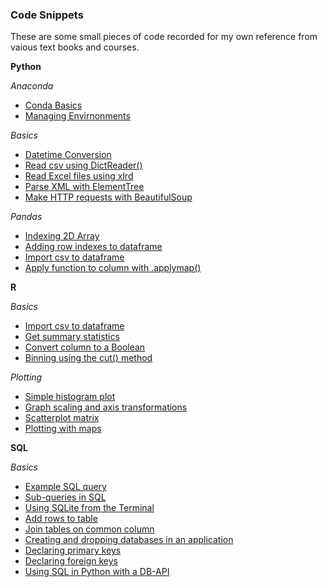 ### Code Snippets
These are some small pieces of code recorded for my own reference from vaious text books and courses.

**Python**

_Anaconda_
 * [Conda Basics](https://github.com/tttgm/code-snippets/blob/master/Anaconda/conda_basics.py)
 * [Managing Envirnonments](https://github.com/tttgm/code-snippets/blob/master/Anaconda/managing_environments.py)

_Basics_
 * [Datetime Conversion](https://github.com/tttgm/code-snippets/blob/master/python-basics/datetime_conversion.py)
 * [Read csv using DictReader()](https://github.com/tttgm/code-snippets/blob/master/python-basics/read_csv_to_dict.py)
 * [Read Excel files using xlrd](https://github.com/tttgm/code-snippets/blob/master/python-basics/read_excel_with_xlrd.py)
 * [Parse XML with ElementTree](https://github.com/tttgm/code-snippets/blob/master/python-basics/read_xml_with_elementtree.py)
 * [Make HTTP requests with BeautifulSoup](https://github.com/tttgm/code-snippets/blob/master/python-basics/http_requests_with_beautifulsoup.py)

_Pandas_
 * [Indexing 2D Array](https://github.com/tttgm/code-snippets/blob/master/pandas/indexing_pandas_array.py)
 * [Adding row indexes to dataframe](https://github.com/tttgm/code-snippets/blob/master/pandas/adding_row_indexes.py)
 * [Import csv to dataframe](https://github.com/tttgm/code-snippets/blob/master/pandas/csv_to_dataframe.py)
 * [Apply function to column with .applymap()](https://github.com/tttgm/code-snippets/blob/master/pandas/apply_func_with_applymap.py)

**R**

_Basics_
 * [Import csv to dataframe](https://github.com/tttgm/code-snippets/blob/master/R-basics/read_csv_r.py)
 * [Get summary statistics](https://github.com/tttgm/code-snippets/blob/master/R-basics/get_summary_stats.py)
 * [Convert column to a Boolean](https://github.com/tttgm/code-snippets/blob/master/R-basics/convert_col_to_boolean.py)
 * [Binning using the cut() method](https://github.com/tttgm/code-snippets/blob/master/R-basics/create_bins_with_cut.py)

_Plotting_
 * [Simple histogram plot](https://github.com/tttgm/code-snippets/blob/master/R-basics/basic_histogram.py)
 * [Graph scaling and axis transformations](https://github.com/tttgm/code-snippets/blob/master/R-basics/graph_scaling_r.py)
 * [Scatterplot matrix](https://github.com/tttgm/code-snippets/blob/master/R-basics/scatterplot_matrix.py)
 * [Plotting with maps](https://github.com/tttgm/code-snippets/blob/master/R-basics/plotting_with_maps.py)

**SQL**

_Basics_
 * [Example SQL query](https://github.com/tttgm/code-snippets/blob/master/SQL/example_sql_query.py)
 * [Sub-queries in SQL](https://github.com/tttgm/code-snippets/blob/master/SQL/subquery_sql_example.py)
 * [Using SQLite from the Terminal](https://github.com/tttgm/code-snippets/blob/master/SQL/sqlite_in_terminal.py)
 * [Add rows to table](https://github.com/tttgm/code-snippets/blob/master/SQL/add_rows_to_table_sql.py)
 * [Join tables on common column](https://github.com/tttgm/code-snippets/blob/master/SQL/join_tables_sql.py)
 * [Creating and dropping databases in an application](https://github.com/tttgm/code-snippets/blob/master/SQL/creating_and_dropping_databases.py)
 * [Declaring primary keys](https://github.com/tttgm/code-snippets/blob/master/SQL/declaring_primary_keys.py)
 * [Declaring foreign keys](https://github.com/tttgm/code-snippets/blob/master/SQL/declaring_relationships_between_tables.py)
 * [Using SQL in Python with a DB-API](https://github.com/tttgm/code-snippets/blob/master/SQL/using_database_APIs.py)
